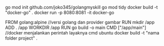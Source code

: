 go mod init github.com/joko345/golangmyskill
go mod tidy
docker build -t "docker-go" .
docker run -p 8080:8081 -it docker-go

FROM golang:alpine //versi golang dan provider gambar
RUN mkdir /app
ADD . /app
WORKDIR /app
RUN go build -o main
CMD ["/app/main"]
//docker menjalankan perintah layaknya cmd ubuntu
docker build -t "nama folder project" .
